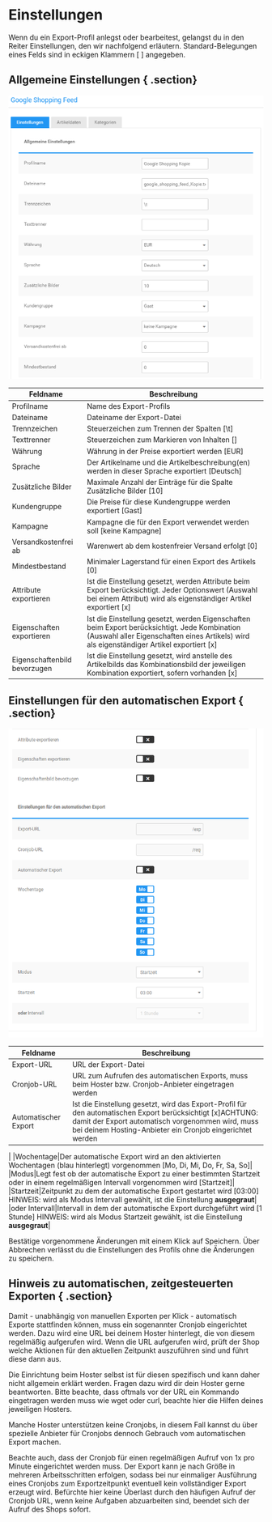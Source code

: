 # Einstellungen 

Wenn du ein Export-Profil anlegst oder bearbeitest, gelangst du in den Reiter Einstellungen, den wir nachfolgend erläutern. Standard-Belegungen eines Felds sind in eckigen Klammern \[ \] angegeben.

## Allgemeine Einstellungen { .section}

![](Bilder/GoogleShopping01.PNG "Allgemeine Einstellungen eines Export-Profils")

|Feldname|Beschreibung|
|--------|------------|
|Profilname|Name des Export-Profils|
|Dateiname|Dateiname der Export-Datei|
|Trennzeichen|Steuerzeichen zum Trennen der Spalten \[\\t\]|
|Texttrenner|Steuerzeichen zum Markieren von Inhalten \[\]|
|Währung|Währung in der Preise exportiert werden \[EUR\]|
|Sprache|Der Artikelname und die Artikelbeschreibung\(en\) werden in dieser Sprache exportiert \[Deutsch\]|
|Zusätzliche Bilder|Maximale Anzahl der Einträge für die Spalte Zusätzliche Bilder \[10\]|
|Kundengruppe|Die Preise für diese Kundengruppe werden exportiert \[Gast\]|
|Kampagne|Kampagne die für den Export verwendet werden soll \[keine Kampagne\]|
|Versandkostenfrei ab|Warenwert ab dem kostenfreier Versand erfolgt \[0\]|
|Mindestbestand|Minimaler Lagerstand für einen Export des Artikels \[0\]|
|Attribute exportieren|Ist die Einstellung gesetzt, werden Attribute beim Export berücksichtigt. Jeder Optionswert \(Auswahl bei einem Attribut\) wird als eigenständiger Artikel exportiert \[x\]|
|Eigenschaften exportieren|Ist die Einstellung gesetzt, werden Eigenschaften beim Export berücksichtigt. Jede Kombination \(Auswahl aller Eigenschaften eines Artikels\) wird als eigenständiger Artikel exportiert \[x\]|
|Eigenschaftenbild bevorzugen|Ist die Einstellung gesetzt, wird anstelle des Artikelbilds das Kombinationsbild der jeweiligen Kombination exportiert, sofern vorhanden \[x\]|

## Einstellungen für den automatischen Export { .section}

![](Bilder/googleservices/20190402_001.png "Einstellungen für den automatischen Export")

|Feldname|Beschreibung|
|--------|------------|
|Export-URL|URL der Export-Datei|
|Cronjob-URL|URL zum Aufrufen des automatischen Exports, muss beim Hoster bzw. Cronjob-Anbieter eingetragen werden|
|Automatischer Export|Ist die Einstellung gesetzt, wird das Export-Profil für den automatischen Export berücksichtigt \[x\]ACHTUNG: damit der Export automatisch vorgenommen wird, muss bei deinem Hosting-Anbieter ein Cronjob eingerichtet werden

|
|Wochentage|Der automatische Export wird an den aktivierten Wochentagen \(blau hinterlegt\) vorgenommen \[Mo, Di, Mi, Do, Fr, Sa, So\]|
|Modus|Legt fest ob der automatische Export zu einer bestimmten Startzeit oder in einem regelmäßigen Intervall vorgenommen wird \[Startzeit\]|
|Startzeit|Zeitpunkt zu dem der automatische Export gestartet wird \[03:00\] HINWEIS: wird als Modus Intervall gewählt, ist die Einstellung **ausgegraut**|
|oder Intervall|Intervall in dem der automatische Export durchgeführt wird \[1 Stunde\] HINWEIS: wird als Modus Startzeit gewählt, ist die Einstellung **ausgegraut**|

Bestätige vorgenommene Änderungen mit einem Klick auf Speichern. Über Abbrechen verlässt du die Einstellungen des Profils ohne die Änderungen zu speichern.

## Hinweis zu automatischen, zeitgesteuerten Exporten { .section}

Damit - unabhängig von manuellen Exporten per Klick - automatisch Exporte stattfinden können, muss ein sogenannter Cronjob eingerichtet werden. Dazu wird eine URL bei deinem Hoster hinterlegt, die von diesem regelmäßig aufgerufen wird. Wenn die URL aufgerufen wird, prüft der Shop welche Aktionen für den aktuellen Zeitpunkt auszuführen sind und führt diese dann aus.

Die Einrichtung beim Hoster selbst ist für diesen spezifisch und kann daher nicht allgemein erklärt werden. Fragen dazu wird dir dein Hoster gerne beantworten. Bitte beachte, dass oftmals vor der URL ein Kommando eingetragen werden muss wie wget oder curl, beachte hier die Hilfen deines jeweiligen Hosters.

Manche Hoster unterstützen keine Cronjobs, in diesem Fall kannst du über spezielle Anbieter für Cronjobs dennoch Gebrauch vom automatischen Export machen.

Beachte auch, dass der Cronjob für einen regelmäßigen Aufruf von 1x pro Minute eingerichtet werden muss. Der Export kann je nach Größe in mehreren Arbeitsschritten erfolgen, sodass bei nur einmaliger Ausführung eines Cronjobs zum Exportzeitpunkt eventuell kein vollständiger Export erzeugt wird. Befürchte hier keine Überlast durch den häufigen Aufruf der Cronjob URL, wenn keine Aufgaben abzuarbeiten sind, beendet sich der Aufruf des Shops sofort.



